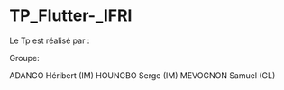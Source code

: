 # TP_Flutter-_IFRI


Le Tp est réalisé par :

Groupe:

ADANGO Héribert (IM)
HOUNGBO Serge (IM)
MEVOGNON Samuel (GL)

